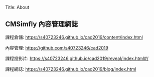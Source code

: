 Title: About

## CMSimfly 內容管理網誌

課程倉儲: <a href="https://s40723246.github.io/cad2019/content/index.html">https://s40723246.github.io/cad2019/content/index.html</a>

內容管理: <a href="https://github.com/s40723246/cad2019">https://github.com/s40723246/cad2019</a>

課程投影片: <a href="https://s40723246.github.io/cad2019/reveal/index.html#/">https://s40723246.github.io/cad2019/reveal/index.html#/</a>

課程網誌: <a href="https://s40723246.github.io/cad2019/blog/index.html">https://s40723246.github.io/cad2019/blog/index.html</a>








